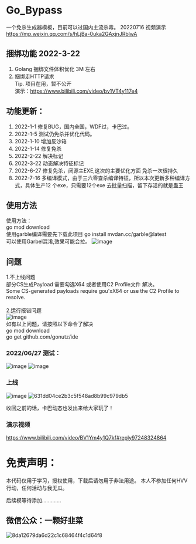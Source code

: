 # Go_Bypass
一个免杀生成器模板，目前可以过国内主流杀毒。
20220716 视频演示
<br />
https://mp.weixin.qq.com/s/hLjBa-0uka2GAxjnJRblwA
## 捆绑功能 2022-3-22
1. Golang 捆绑文件体积优化 3M 左右
2. 捆绑走HTTP请求
<br />Tip. 项目在用，暂不公开
<br />演示：https://www.bilibili.com/video/bv1VT4y117e4
## 功能更新：
1. 2022-1-1 修复BUG，国内全国，WDF过，卡巴过。
2. 2022-1-5 测试仍免杀并优化代码。
3. 2022-1-10 增加反沙箱
4. 2022-1-14 修复免杀
5. 2022-2-22 解决标记
6. 2022-3-22 动态解决特征标记
7. 2022-6-27 修复免杀，闭源主EXE,这次的主要优化方面  免杀一次很持久
8. 2022-7-16 多编译模式，由于三六零查杀编译特征，所以本次更新多种编译方式，具体生产12 个exe，只需要12个exe 去批量扫描，留下存活的就是蛊王
## 使用方法
使用方法：
<br />
go mod download
<br />
使用garble编译需要先下载此项目
go install mvdan.cc/garble@latest
<br />
可以使用Garbel混淆,效果可能会拉。
![image](https://user-images.githubusercontent.com/82130343/147438586-2ec0c4d5-2e8b-4689-a203-1236afc44f2e.png)

## 问题
1.不上线问题 
<br />部分CS生成Payload 需要勾选X64 或者使用C2 Profile文件 解决。
<br />Some CS-generated payloads require gou'xX64 or use the C2 Profile to resolve.
<br />
<br />
2.运行报错问题
<br />
![image](https://user-images.githubusercontent.com/82130343/176105293-5083d76b-e1c0-464b-8be0-3bcd87c264c2.png)
<br />如有以上问题，请按照以下命令了解决
<br />go mod download
<br />go get github.com/gonutz/ide

### 2022/06/27 测试：
![image](https://user-images.githubusercontent.com/82130343/175862101-afd0d347-5427-4956-a9ca-1650dc748990.png)
![image](https://user-images.githubusercontent.com/82130343/175862139-391a4366-050b-4151-a8be-e6b4427a875f.png)




### 上线
![image](https://user-images.githubusercontent.com/82130343/147844234-3580502d-ed13-4be9-89e9-2fb4ad7e0b5f.png)
![631dd04ce2b3c5f548ad8b99c979db5](https://user-images.githubusercontent.com/82130343/147847431-cd4cfb42-ca9b-4a05-aca3-1ab0f2d80eea.png)

收回之前的话，卡巴动态也发出来给大家玩了！
### 演示视频
https://www.bilibili.com/video/BV1Ym4y1Q7kf#reply97248324864

# 免责声明：
本代码仅用于学习，授权使用，下载后请勿用于非法用途。
本人不参加任何HVV行动，任何活动与我无瓜。

后续模等待添加.............
## 微信公众：一颗好韭菜
![8da12679da6d22c1c68464f4c1d64f8](https://user-images.githubusercontent.com/82130343/147440529-e6efd14d-6d2b-4161-9e9e-3543877539cb.jpg)
